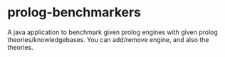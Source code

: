 prolog-benchmarkers
===================

A java application to benchmark given prolog engines with given prolog theories/knowledgebases. You can add/remove engine, and also the theories.
